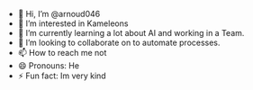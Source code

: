 - 👋 Hi, I’m @arnoud046
- 👀 I’m interested in Kameleons
- 🌱 I’m currently learning a lot about AI and working in a Team.
- 💞️ I’m looking to collaborate on to automate processes. 
- 📫 How to reach me not 
- 😄 Pronouns: He
- ⚡ Fun fact: Im very kind

<!---
arnoud046/arnoud046 is a ✨ special ✨ repository because its `README.md` (this file) appears on your GitHub profile.
You can click the Preview link to take a look at your changes.
--->
